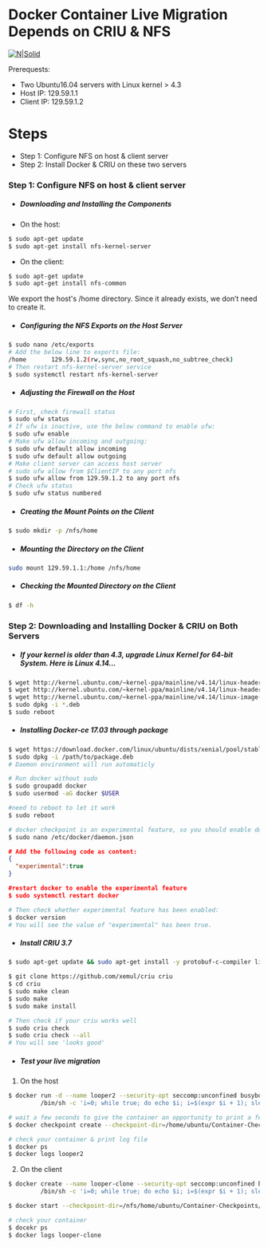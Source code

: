 # Docker Container Live Migration Depends on CRIU & NFS

[![N|Solid](http://training.play-with-docker.com/images/docker-logo.svg)](http://training.play-with-docker.com/images/docker-logo.svg)

Prerequests:

  - Two Ubuntu16.04 servers with Linux kernel > 4.3
  - Host IP: 129.59.1.1
  - Client IP: 129.59.1.2

# Steps

  - Step 1: Configure NFS on host & client server
  - Step 2: Install Docker & CRIU on these two servers

### Step 1: Configure NFS on host & client server

- ##### Downloading and Installing the Components 
- On the host:
```sh
$ sudo apt-get update
$ sudo apt-get install nfs-kernel-server
```
- On the client:
```sh
$ sudo apt-get update
$ sudo apt-get install nfs-common
```
We export the host's /home directory. Since it already exists, we don’t need to create it. 

- ##### Configuring the NFS Exports on the Host Server
```sh
$ sudo nano /etc/exports
# Add the below line to exports file:
/home       129.59.1.2(rw,sync,no_root_squash,no_subtree_check)
# Then restart nfs-kernel-server service
$ sudo systemctl restart nfs-kernel-server
```
- ##### Adjusting the Firewall on the Host
```sh
# First, check firewall status
$ sudo ufw status
# If ufw is inactive, use the below command to enable ufw:
$ sudo ufw enable
# Make ufw allow incoming and outgoing:
$ sudo ufw default allow incoming
$ sudo ufw default allow outgoing
# Make client server can access host server
# sudo ufw allow from $ClientIP to any port nfs
$ sudo ufw allow from 129.59.1.2 to any port nfs
# Check ufw status
$ sudo ufw status numbered
```
- ##### Creating the Mount Points on the Client
```sh
$ sudo mkdir -p /nfs/home
```
- ##### Mounting the Directory on the Client

```sh
sudo mount 129.59.1.1:/home /nfs/home
```
- ##### Checking the Mounted Directory on the Client
```sh
$ df -h
```
### Step 2: Downloading and Installing Docker & CRIU on Both Servers
- ##### If your kernel is older than 4.3, upgrade Linux Kernel for 64-bit System. Here is Linux 4.14...
``` sh
$ wget http://kernel.ubuntu.com/~kernel-ppa/mainline/v4.14/linux-headers-4.14.0-041400_4.14.0-041400.201711122031_all.deb
$ wget http://kernel.ubuntu.com/~kernel-ppa/mainline/v4.14/linux-headers-4.14.0-041400-generic_4.14.0-041400.201711122031_amd64.deb
$ wget http://kernel.ubuntu.com/~kernel-ppa/mainline/v4.14/linux-image-4.14.0-041400-generic_4.14.0-041400.201711122031_amd64.deb
$ sudo dpkg -i *.deb
$ sudo reboot
```
- ##### Installing Docker-ce 17.03 through package

```sh
$ wget https://download.docker.com/linux/ubuntu/dists/xenial/pool/stable/amd64/docker-ce_17.03.0~ce-0~ubuntu-xenial_amd64.deb
$ sudo dpkg -i /path/to/package.deb
# Daemon environment will run automaticly

# Run docker without sudo
$ sudo groupadd docker
$ sudo usermod -aG docker $USER

#need to reboot to let it work
$ sudo reboot

# docker checkpoint is an experimental feature, so you should enable docker experimental feature
$ sudo nano /etc/docker/daemon.json
```

```Json
# Add the following code as content:
{
  "experimental":true
}

#restart docker to enable the experimental feature
$ sudo systemctl restart docker
```
```sh
# Then check whether experimental feature has been enabled:
$ docker version
# You will see the value of "experimental" has been true.
```
- ##### Install CRIU 3.7
```sh
$ sudo apt-get update && sudo apt-get install -y protobuf-c-compiler libprotobuf-c0-dev protobuf-compiler libprotobuf-dev:amd64 gcc build-essential bsdmainutils python git-core asciidoc make htop git curl supervisor cgroup-lite libapparmor-dev libseccomp-dev libprotobuf-dev libprotobuf-c0-dev protobuf-c-compiler protobuf-compiler python-protobuf libnl-3-dev libcap-dev libaio-dev apparmor libnet-dev

$ git clone https://github.com/xemul/criu criu
$ cd criu
$ sudo make clean
$ sudo make 
$ sudo make install

# Then check if your criu works well
$ sudo criu check
$ sudo criu check --all
# You will see 'looks good'
```
- ##### Test your live migration
1. On the host
```sh
$ docker run -d --name looper2 --security-opt seccomp:unconfined busybox \
         /bin/sh -c 'i=0; while true; do echo $i; i=$(expr $i + 1); sleep 1; done'

# wait a few seconds to give the container an opportunity to print a few lines, then
$ docker checkpoint create --checkpoint-dir=/home/ubuntu/Container-Checkpoints/ looper2 checkpoint2

# check your container & print log file
$ docker ps
$ docker logs looper2
```
2. On the client
```sh
$ docker create --name looper-clone --security-opt seccomp:unconfined busybox \
         /bin/sh -c 'i=0; while true; do echo $i; i=$(expr $i + 1); sleep 1; done'

$ docker start --checkpoint-dir=/nfs/home/ubuntu/Container-Checkpoints/ --checkpoint=checkpoint2 looper-clone

# check your container
$ docekr ps
$ docker logs looper-clone
```
